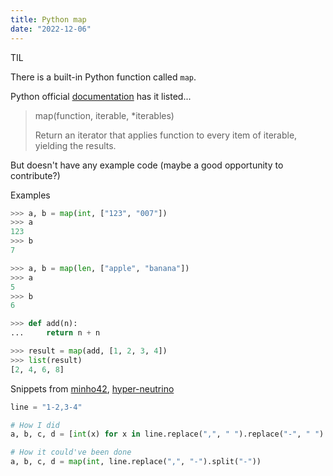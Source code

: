 ```yaml
---
title: Python map
date: "2022-12-06"
---
```


TIL

There is a built-in Python function called `map`.

Python official [documentation](https://docs.python.org/3/library/functions.html#map) has it listed...

> map(function, iterable, *iterables)
> 
>Return an iterator that applies function to every item of iterable, yielding the results.

But doesn't have any example code (maybe a good opportunity to contribute?)


Examples

```python
>>> a, b = map(int, ["123", "007"])
>>> a
123
>>> b
7
```

```python
>>> a, b = map(len, ["apple", "banana"])
>>> a
5
>>> b
6
```

```python
>>> def add(n):
...     return n + n

>>> result = map(add, [1, 2, 3, 4])
>>> list(result)
[2, 4, 6, 8]
```


Snippets from [minho42](https://github.com/minho42/adventofcode/blob/master/2022/04.py), [hyper-neutrino](https://github.com/hyper-neutrino/advent-of-code/blob/main/2022/day04p1.py)
```python
line = "1-2,3-4"

# How I did
a, b, c, d = [int(x) for x in line.replace(",", " ").replace("-", " ").split()]

# How it could've been done
a, b, c, d = map(int, line.replace(",", "-").split("-"))
```